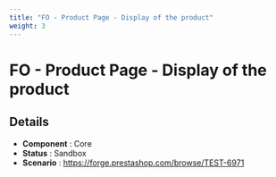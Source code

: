 ```yaml
---
title: "FO - Product Page - Display of the product"
weight: 3
---
```


# FO - Product Page - Display of the product
## Details
* **Component** : Core
* **Status** : Sandbox
* **Scenario** : https://forge.prestashop.com/browse/TEST-6971
